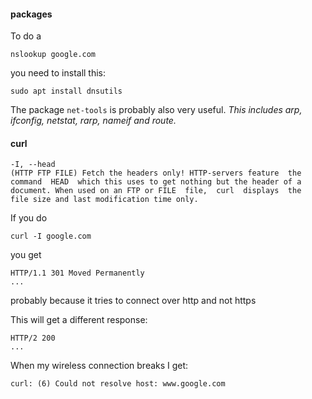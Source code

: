 #### packages

To do a
```
nslookup google.com
```
you need to install this:
```
sudo apt install dnsutils
```

The package `net-tools` is probably also very useful.
*This includes arp, ifconfig, netstat, rarp, nameif and route.*

#### curl

```
-I, --head
(HTTP FTP FILE) Fetch the headers only! HTTP-servers feature  the
command  HEAD  which this uses to get nothing but the header of a
document. When used on an FTP or FILE  file,  curl  displays  the
file size and last modification time only.
```

If you do
```
curl -I google.com
```
you get
```
HTTP/1.1 301 Moved Permanently
...
```
probably because it tries to connect over http and not https

This will get a different response:
```
HTTP/2 200
...
```

When my wireless connection breaks I get:
```
curl: (6) Could not resolve host: www.google.com
```

